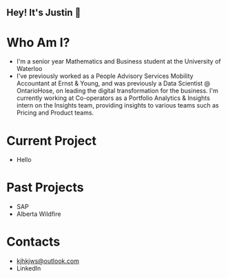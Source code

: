 ## Hey! It's Justin 👋

# Who Am I?
- I'm a senior year Mathematics and Business student at the University of Waterloo
- I've previously worked as a People Advisory Services Mobility Accountant at Ernst & Young, and was previously a Data Scientist @ OntarioHose, on leading the digital transformation for the business. I'm currently working at Co-operators as a Portfolio Analytics & Insights intern on the Insights team, providing insights to various teams such as Pricing and Product teams.

# Current Project
- Hello

# Past Projects
- SAP 
- Alberta Wildfire

# Contacts
- kjhkjws@outlook.com
- LinkedIn
